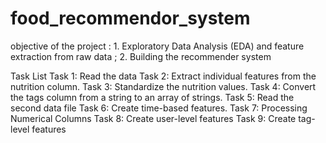 # food_recommendor_system
objective of the project : 1. Exploratory Data Analysis (EDA) and feature extraction from raw data ; 2. Building the recommender system

Task List
Task 1: Read the data
Task 2: Extract individual features from the nutrition column.
Task 3: Standardize the nutrition values.
Task 4: Convert the tags column from a string to an array of strings.
Task 5: Read the second data file
Task 6:  Create time-based features.
Task 7: Processing Numerical Columns 
Task 8: Create user-level features
Task 9: Create tag-level features 
